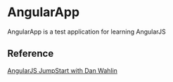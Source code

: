 AngularApp
==========

AngularApp is a test application for learning AngularJS

Reference
---------
[AngularJS JumpStart with Dan Wahlin](https://www.udemy.com/angularjs-jumpstart/)
